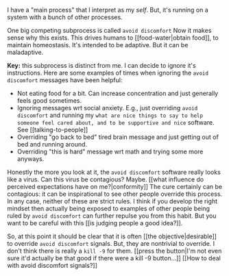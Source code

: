 I have a "main process" that I interpret as my *self*.
But, it's running on a system with a bunch of other processes.

One big competing subprocess is called `avoid discomfort`
Now it makes sense why this exists. This drives humans to [[food-water|obtain food]], to maintain homeostasis. It's intended to be adaptive. But it can be maladaptive. 

**Key:** this subprocess is distinct from me. I can decide to ignore it's instructions. 
Here are some examples of times when ignoring the `avoid discomfort` messages have been helpful:

- Not eating food for a bit. Can increase concentration and just generally feels good sometimes.
- Ignoring messages wrt social anxiety. E.g., just overriding `avoid discomfort` and running my `what are nice things to say to help someone feel cared about, and to be supportive and nice` software. See [[talking-to-people]]
- Overriding "go back to bed" tired brain message and just getting out of bed and running around. 
- Overriding "this is hard" message wrt math and trying some more anyways. 

Honestly the more you look at it, the `avoid discomfort` software really looks like a virus. 
Can this virus be contagious? Maybe. [[what influence do perceived expectations have on me?|conformity]]
The cure certainly can be contagious: it can be inspirational to see other people override this process. 
In any case, neither of these are strict rules. I think if you develop the right mindset then actually being exposed to examples of other people being ruled by `avoid discomfort` can further repulse you from this habit. But you want to be careful with this [[is judging people a good idea?]]. 

So, at this point it should be clear that it is often [[the objective|desirable]] to override `avoid discomfort` signals.
But, they are nontrivial to override. I don't think there is really a `kill -9` for them. 
[[press the button|I'm not even sure it'd actually be that good if there were a kill -9 button...]]
[[How to deal with avoid discomfort signals?]]
